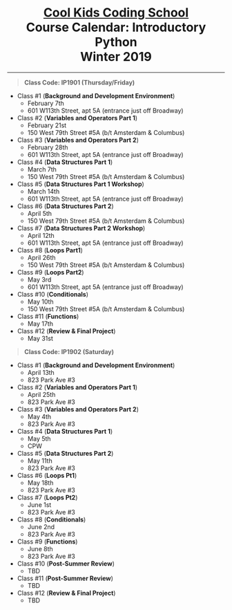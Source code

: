 # <center>[**Cool Kids Coding School**](http://www.coolkidscodingschool.com)<br>Course Calendar: **Introductory Python**<br>  Winter 2019
---
> **Class Code: IP1901 (Thursday/Friday)**
+ Class #1 (**Background and Development Environment**)
  + February 7th
  + 601 W113th Street, apt 5A (entrance just off Broadway)
+ Class #2 (**Variables and Operators Part 1**)
  + February 21st
  + 150 West 79th Street #5A (b/t Amsterdam & Columbus) 
+ Class #3 (**Variables and Operators Part 2**)
  + February 28th
  + 601 W113th Street, apt 5A (entrance just off Broadway)
+ Class #4 (**Data Structures Part 1**)
  + March 7th
  + 150 West 79th Street #5A (b/t Amsterdam & Columbus) 
+ Class #5 (**Data Structures Part 1 Workshop**)
  + March 14th
  + 601 W113th Street, apt 5A (entrance just off Broadway)
+ Class #6 (**Data Structures Part 2**)
  + April 5th
  + 150 West 79th Street #5A (b/t Amsterdam & Columbus) 
+ Class #7 (**Data Structures Part 2 Workshop**)
  + April 12th
  + 601 W113th Street, apt 5A (entrance just off Broadway)
+ Class #8 (**Loops Part1**)
  + April 26th
  + 150 West 79th Street #5A (b/t Amsterdam & Columbus) 
+ Class #9 (**Loops Part2**)
  + May 3rd
  + 601 W113th Street, apt 5A (entrance just off Broadway)
+ Class #10 (**Conditionals**)
  + May 10th
  + 150 West 79th Street #5A (b/t Amsterdam & Columbus) 
+ Class #11 (**Functions**)
  + May 17th
+ Class #12 (**Review & Final Project**)
  + May 31st
> **Class Code: IP1902 (Saturday)**
+ Class #1 (**Background and Development Environment**)
  + April 13th
  + 823 Park Ave #3
+ Class #2 (**Variables and Operators Part 1**)
  + April 25th
  + 823 Park Ave #3
+ Class #3 (**Variables and Operators Part 2**)
  + May 4th
  + 823 Park Ave #3
+ Class #4 (**Data Structures Part 1**)
  + May 5th
  + CPW
+ Class #5 (**Data Structures Part 2**)
  + May 11th
  + 823 Park Ave #3
+ Class #6 (**Loops Pt1**)
  + May 18th
  + 823 Park Ave #3
+ Class #7 (**Loops Pt2**)
  + June 1st
  + 823 Park Ave #3
+ Class #8 (**Conditionals**)
  + June 2nd
  + 823 Park Ave #3
+ Class #9 (**Functions**)
  + June 8th
  + 823 Park Ave #3
+ Class #10 (**Post-Summer Review**)
  + TBD
+ Class #11 (**Post-Summer Review**)
  + TBD
+ Class #12 (**Review & Final Project**)
  + TBD
